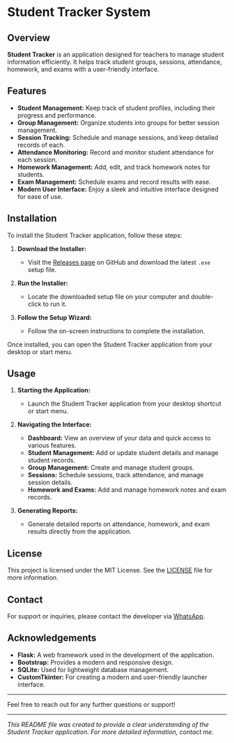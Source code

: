 # Student Tracker System

## Overview

**Student Tracker** is an application designed for teachers to manage student information efficiently. It helps track student groups, sessions, attendance, homework, and exams with a user-friendly interface.

## Features

- **Student Management:** Keep track of student profiles, including their progress and performance.
- **Group Management:** Organize students into groups for better session management.
- **Session Tracking:** Schedule and manage sessions, and keep detailed records of each.
- **Attendance Monitoring:** Record and monitor student attendance for each session.
- **Homework Management:** Add, edit, and track homework notes for students.
- **Exam Management:** Schedule exams and record results with ease.
- **Modern User Interface:** Enjoy a sleek and intuitive interface designed for ease of use.

## Installation

To install the Student Tracker application, follow these steps:

1. **Download the Installer:**
   - Visit the [Releases page](https://github.com/0xVirtu4l/student-tracker/releases) on GitHub and download the latest `.exe` setup file.

2. **Run the Installer:**
   - Locate the downloaded setup file on your computer and double-click to run it.

3. **Follow the Setup Wizard:**
   - Follow the on-screen instructions to complete the installation.

Once installed, you can open the Student Tracker application from your desktop or start menu.

## Usage

1. **Starting the Application:**
   - Launch the Student Tracker application from your desktop shortcut or start menu.

2. **Navigating the Interface:**
   - **Dashboard:** View an overview of your data and quick access to various features.
   - **Student Management:** Add or update student details and manage student records.
   - **Group Management:** Create and manage student groups.
   - **Sessions:** Schedule sessions, track attendance, and manage session details.
   - **Homework and Exams:** Add and manage homework notes and exam records.

3. **Generating Reports:**
   - Generate detailed reports on attendance, homework, and exam results directly from the application.

## License

This project is licensed under the MIT License. See the [LICENSE](LICENSE) file for more information.

## Contact

For support or inquiries, please contact the developer via [WhatsApp](https://wa.me/01110597753).

## Acknowledgements

- **Flask:** A web framework used in the development of the application.
- **Bootstrap:** Provides a modern and responsive design.
- **SQLite:** Used for lightweight database management.
- **CustomTkinter:** For creating a modern and user-friendly launcher interface.

---

Feel free to reach out for any further questions or support!

---

*This README file was created to provide a clear understanding of the Student Tracker application. For more detailed information, contact me.*

